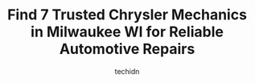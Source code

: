---
layout: ampstory
image: https://images.unsplash.com/photo-1574524096264-8d7e68d047f3?ixlib=rb-4.0.3&ixid=MnwxMjA3fDB8MHxwaG90by1wYWdlfHx8fGVufDB8fHx8&auto=format&fit=crop&w=640&h=853&q=80
author: techidn
featured: false
description: Trust your vehicles maintenance and repairs to the 7 best Chrysler Mechanic in Milwaukee WI, USA. With their extensive experience, cutting-edge technology, and commitment to customer satisf
title: Find 7 Trusted Chrysler Mechanics in Milwaukee WI for Reliable Automotive Repairs
cover:
   title: Find 7 Trusted Chrysler Mechanics in Milwaukee WI for Reliable Automotive Repairs
   subtitle: Rickpate
   background: https://images.unsplash.com/photo-1574524096264-8d7e68d047f3?ixlib=rb-4.0.3&ixid=MnwxMjA3fDB8MHxwaG90by1wYWdlfHx8fGVufDB8fHx8&auto=format&fit=crop&w=640&h=853&q=80

pages: 
 - layout: thirds
   top: <h1>#1 Russ Darrow Chrysler Dodge Jeep RAM Milwaukee Service Center</h1>
   bottom: "<p>I couldnt recommend a better company to use to get Honest and reliable service work performed on your vehicle than Russ Darrow Dodge, Jeep and Chrysler!!  PERIOD!!  My f</p>"
   background: https://www.knot35.com/toplist/wp-content/uploads/2023/06/best-chrysler-mechanic-1-in-milwaukee-wi-1685838172.jpeg
   backgroundblur: true
 - layout: thirds
   top: <h1>#2 Matts Foreign Car Specialists</h1>
   bottom: "<p>5519 W Vliet St, Milwaukee, WI 53208, United States</p>"
   background: https://www.knot35.com/toplist/wp-content/uploads/2023/06/best-chrysler-mechanic-2-in-milwaukee-wi-1685838173.jpeg
   cta:
      link: https://www.knot35.com/toplist/find-7-trusted-chrysler-mechanics-in-milwaukee-wi-for-reliable-automotive-repairs/
      text: Find 7 Trusted Chrysler Mechanics in Milwaukee WI for Reliable Automotive Repairs
 - layout: thirds
   top: <h1>#3 Schetters Auto Sales and Service Center</h1>
   bottom: "<p>401 E Oklahoma Ave, Milwaukee, WI 53207, United States</p>"
   background: https://www.knot35.com/toplist/wp-content/uploads/2023/06/best-chrysler-mechanic-3-in-milwaukee-wi-1685838173.jpeg
   cta:
      link: https://www.knot35.com/toplist/find-7-trusted-chrysler-mechanics-in-milwaukee-wi-for-reliable-automotive-repairs/
      text: Find 7 Trusted Chrysler Mechanics in Milwaukee WI for Reliable Automotive Repairs
 - layout: thirds
   top: <h1>#4 Bretts Auto Repair</h1>
   bottom: "<p>6205 W Bluemound Rd, Milwaukee, WI 53213, United States</p>"
   background: https://images.unsplash.com/photo-1515405295579-ba7b45403062?ixlib=rb-4.0.3&ixid=MnwxMjA3fDB8MHxwaG90by1wYWdlfHx8fGVufDB8fHx8&auto=format&fit=crop&w=640&h=853&q=80
   cta:
      link: https://www.knot35.com/toplist/find-7-trusted-chrysler-mechanics-in-milwaukee-wi-for-reliable-automotive-repairs/
      text: Find 7 Trusted Chrysler Mechanics in Milwaukee WI for Reliable Automotive Repairs
 - layout: thirds
   top: <h1>#5 Schiebles Automotive Services</h1>
   bottom: "<p>7375 N 51st St, Milwaukee, WI 53223, United States</p>"
   background: https://images.unsplash.com/photo-1533998839656-76f5e4b2bccb?ixlib=rb-4.0.3&ixid=MnwxMjA3fDB8MHxwaG90by1wYWdlfHx8fGVufDB8fHx8&auto=format&fit=crop&w=640&h=853&q=80
   cta:
      link: https://www.knot35.com/toplist/find-7-trusted-chrysler-mechanics-in-milwaukee-wi-for-reliable-automotive-repairs/
      text: Find 7 Trusted Chrysler Mechanics in Milwaukee WI for Reliable Automotive Repairs
 - layout: thirds
   top: <h1>#6 Integrity Auto Sales & Repair</h1>
   bottom: "<p>111 E Mineral St, Milwaukee, WI 53204, United States</p>"
   background: https://images.unsplash.com/photo-1462556791646-c201b8241a94?ixlib=rb-4.0.3&ixid=MnwxMjA3fDB8MHxwaG90by1wYWdlfHx8fGVufDB8fHx8&auto=format&fit=crop&w=640&h=853&q=80
   cta:
      link: https://www.knot35.com/toplist/find-7-trusted-chrysler-mechanics-in-milwaukee-wi-for-reliable-automotive-repairs/
      text: Find 7 Trusted Chrysler Mechanics in Milwaukee WI for Reliable Automotive Repairs
 - layout: thirds
   top: <h1>#7 Prime Auto Repair</h1>
   bottom: "<p>1502 W Oklahoma Ave, Milwaukee, WI 53215, United States</p>"
   background: https://images.unsplash.com/photo-1536745287225-21d689278fd1?ixlib=rb-4.0.3&ixid=MnwxMjA3fDB8MHxwaG90by1wYWdlfHx8fGVufDB8fHx8&auto=format&fit=crop&w=640&h=853&q=80
   cta:
      link: https://www.knot35.com/toplist/find-7-trusted-chrysler-mechanics-in-milwaukee-wi-for-reliable-automotive-repairs/
      text: Find 7 Trusted Chrysler Mechanics in Milwaukee WI for Reliable Automotive Repairs
 - layout: thirds
   middle: Continue reading...
   background: https://images.unsplash.com/photo-1522441815192-d9f04eb0615c?ixlib=rb-4.0.3&ixid=MnwxMjA3fDB8MHxwaG90by1wYWdlfHx8fGVufDB8fHx8&auto=format&fit=crop&w=640&h=853&q=80
   cta:
      link: https://www.knot35.com/toplist/find-7-trusted-chrysler-mechanics-in-milwaukee-wi-for-reliable-automotive-repairs/
      text: Find 7 Trusted Chrysler Mechanics in Milwaukee WI for Reliable Automotive Repairs
      
---